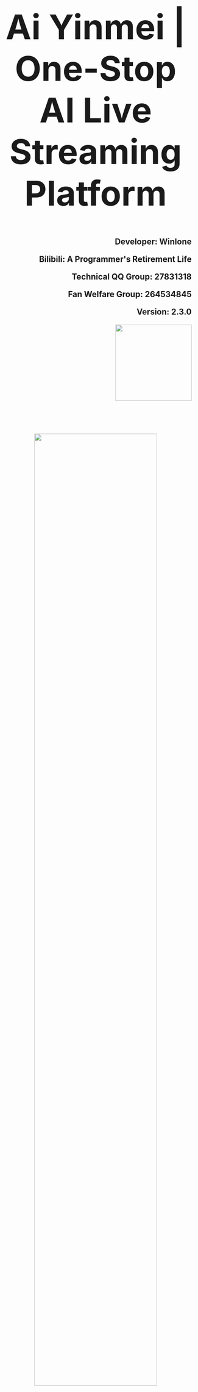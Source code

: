 <h1 align="center" style="font-weight: bold; font-size: 90px;">Ai Yinmei | One-Stop AI Live Streaming Platform</h1>

<p align="right" style="font-weight: bold; font-size: 1.5em">Developer: Winlone</p>
<p align="right" style="font-weight: bold; font-size: 1.5em">Bilibili: A Programmer's Retirement Life</p>
<p align="right" style="font-weight: bold; font-size: 1.5em">Technical QQ Group: 27831318</p>
<p align="right" style="font-weight: bold; font-size: 1.5em">Fan Welfare Group: 264534845</p>
<p align="right" style="font-weight: bold; font-size: 1.5em">Version: 2.3.0</p>
<p align="right" style="font-weight: bold; font-size: 1.5em"><img src="https://www.yinmei.vip/images/logo.png" width="200px"/></p>
<br/><br/><br/>

<p align="center"><img src="https://www.yinmei.vip/images/%E7%9B%B4%E6%92%AD%E9%97%B4%E5%B0%81%E9%9D%A2.png" width="80%"/></p>

## Lanuage
[[中文](https://github.com/worm128/AI-YinMei) | [EN](https://github.com/worm128/AI-YinMei/EN-README.md)]

## Official Website
[https://www.yinmei.vip/](https://www.yinmei.vip/#/en/)

## Project Statement
**Open Source Version: 1.8.1**
Note: This version is open source on GitHub, but it does not have a backend management interface.
**Full Version: 2.3.0**
Note: This version includes a complete backend management interface, intent analysis, sentiment analysis, voiceprint recognition, diffuse thinking, a points system, a user system, and other features. A download link is available on the official website. The full version is not open source.

## Project Download
**Yinmei Integration Package Download Address:**
Baidu Netdisk Group: Please add the group ID in "Baidu Netdisk -> Messages"
Baidu Netdisk Group 1: 930109408 (Full)
Baidu Netdisk Group 2: 939447713 (Full)
Baidu Netdisk Group 3: 945900295
Baidu Netdisk Group 4: 969208563
**Quark:**
Quark Group 1: 1231405830
Quark Group 2: 428937868
**Function Integration Package Download (6):**
Download Path: Artificial Intelligence -> yinmei-all
Desktop Pet 2.0 yinmei-desktop-plus, TTS speech synthesis GPT-SoVITS-versions 1.0 and 2.0, porn detection public-NSFW-y-distinguish, painting stable-diffusion-webui, Live2D skin
**Yinmei Core [Version Iteration]:**
Download Path: Artificial Intelligence -> Yinmei Core
Yinmei Development Documentation: Artificial Intelligence -> Yinmei Development Documentation

## Quick Configuration
> Configure the following two settings to start chatting immediately.

1. [Configure Chat](https://www.yinmei.vip/#/yinmei-core?id=_2, General AI Chat)
2. [Configure Voice](https://www.yinmei.vip/#/yinmei-core?id=_2, Voice Synthesis)
3. [Start a Conversation](https://www.yinmei.vip/#/yinmei-core?id=_23, Chat Conversation)

## Feature Overview
- **Long-Term Memory:** Yinmei Core, yinmei-analysis
- **Short-term Memory:** Yinmei Core, MongoDB
- **Intent Analysis:** Yinmei Core, yinmei-analysis
- **Points:** Yinmei Core, MongoDB
- **Diffusive Thinking:** Yinmei Core, yinmei-analysis, neo4j
- **Chatting:** Yinmei Core, Selection: Alibaba Bailian, Zhipu Qingyan, Tencent Hunyuan, Baidu Cloud Service, DeepSeek, OneApi, Xinference, FastGPT
- **Knowledge Base:** Yinmei Core, FastGPT [plug-in compatible, does not use FastGPT language model], Xinference, m3e
- **Speech:** Yinmei Core, GPT-SoVITS1.zip, GPT-SoVITS-v2.zip
- **Singing:** Yinmei Core, yinmei-music.zip, NeteaseCloudMusicApi.zip
- **Painting:** Yinmei Core, stable-diffusion-webui.zip, public-NSFW-y-distinguish.zip [optional]
- **Image Search:** Yinmei Core, public-NSFW-y-distinguish.zip [optional]
- **Search:** Yinmei Core, VPN [optional]
- **Skins:** Yinmei Core, Yinmei Table Pet [optional], vtube studio [optional]
- **Dancing:** Yinmei Core, OBS, local video
- **Emojis:** Yinmei Core, Yinmei Table Pet [optional], vtube studio [optional]
- **Banmu:** Yinmei Core, Bilibili, QQ Bot: napcat
- **Automated Lottery:** Yinmei Core, MongoDB
- **MCP + Custom Code:** Yinmei Core, MongoDB

## Command Description
**1. Basic Commands:**
1.1 Add "\" for example "\I'm chatting in the livestream." This will prevent the AI from responding to user content.

**2. Singing Function:**

2.1 Enter "sing" + song title, and Yinmei will learn to sing based on the song title you enter. You can also enter open-ended topics like "Yinmei, recommend me the best anime song," and Yinmei will intelligently select a song for you to sing.

2.2 To change songs, enter "Cut Song" to skip the current song and move directly to the next one.

2.3 Enter "Stop Learning Song," and Yinmei will terminate the current song and move on to the next one.

**3. Drawing Function:**

3.1 Enter "drawing" + picture title, and Yinmei will draw in real time based on the drawing prompt you enter.

3.2 You can also enter open-ended topics like "Yinmei, draw me the ugliest little turtle egg," and Yinmei will intelligently generate drawing prompts for you to draw.

**4. Dance Function:**

4.1 Enter "video + dance name". Dances are as follows:

Secretary Dance, Subject Three, Girl Group Dance, Social Dance

Guagua Dance, Ma Baoguo, Anime, Sese

Cai Xukun, Gangnam Style, Chipi, Yinmei

Directly enter "video" for a random dance.

4.2 To stop dancing, enter "Stop Video."

**5. Emoji Function:**

Enter "emoji + name." "emoji + random" is a random emoji. You can guess the emoji yourself, for example, "crying, laughing, sticking out tongue."

**6. Scene Switching Function:**

6.1 Enter "Switch + Scene Name": Pink Room, Shrine, Coastal Flower Shop, Flower Room, Morning Room.

6.2 The system intelligently determines the time to switch between morning and evening scenes.

**7. Dress-Up Function:**

Enter "Outfit + Outfit Name": Plain Clothes, Wings of Love, Youthful Cat Girl, Glasses Cat Girl

**8. Image Search Function:** Enter "search image + keyword"

**9. Search Information Function:**
Enter "search + keyword"

## Technical Architecture
![Technical Architecture.png](https://github.com/user-attachments/assets/2c3a672b-cc24-4601-b63e-f9e5a849fba2)

## Quick Start
**Download Package:**
Download Path: In the "YinMei Core" folder
Application Package: AI-YinMei-v2.2.0.zip
**Startup Method:**
Double-click to launch "start.bat" or "yinmei-core-api.exe"

![0.png](https://www.yinmei.vip/images/%E5%90%9F%E7%BE%8E%E6%A0%B8%E5%BF%83/0.png)

> Successfully started: Admin backend address

![00.png](https://www.yinmei.vip/images/%E5%90%9F%E7%BE%8E%E6%A0%B8%E5%BF%83/00.png)  

**Access URL:** http://127.0.0.1:9000

